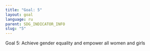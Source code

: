 ```yaml
---
title: "Goal: 5"
layout: goal
language: ru
parent: SDG_INDICATOR_INFO
slug: "5"
---
```

Goal 5: Achieve gender equality and empower all women and girls